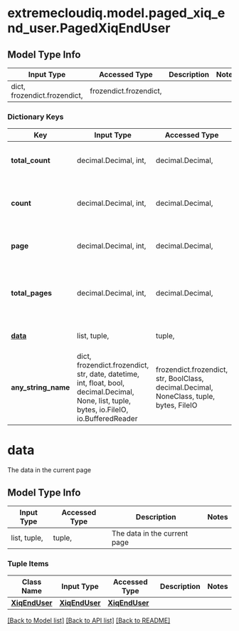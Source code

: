 # extremecloudiq.model.paged_xiq_end_user.PagedXiqEndUser

## Model Type Info
Input Type | Accessed Type | Description | Notes
------------ | ------------- | ------------- | -------------
dict, frozendict.frozendict,  | frozendict.frozendict,  |  | 

### Dictionary Keys
Key | Input Type | Accessed Type | Description | Notes
------------ | ------------- | ------------- | ------------- | -------------
**total_count** | decimal.Decimal, int,  | decimal.Decimal,  | The total element count | value must be a 64 bit integer
**count** | decimal.Decimal, int,  | decimal.Decimal,  | The element count of the current page | value must be a 32 bit integer
**page** | decimal.Decimal, int,  | decimal.Decimal,  | The current page number | value must be a 32 bit integer
**total_pages** | decimal.Decimal, int,  | decimal.Decimal,  | The total page number based on request page size | value must be a 32 bit integer
**[data](#data)** | list, tuple,  | tuple,  | The data in the current page | [optional] 
**any_string_name** | dict, frozendict.frozendict, str, date, datetime, int, float, bool, decimal.Decimal, None, list, tuple, bytes, io.FileIO, io.BufferedReader | frozendict.frozendict, str, BoolClass, decimal.Decimal, NoneClass, tuple, bytes, FileIO | any string name can be used but the value must be the correct type | [optional]

# data

The data in the current page

## Model Type Info
Input Type | Accessed Type | Description | Notes
------------ | ------------- | ------------- | -------------
list, tuple,  | tuple,  | The data in the current page | 

### Tuple Items
Class Name | Input Type | Accessed Type | Description | Notes
------------- | ------------- | ------------- | ------------- | -------------
[**XiqEndUser**](XiqEndUser.md) | [**XiqEndUser**](XiqEndUser.md) | [**XiqEndUser**](XiqEndUser.md) |  | 

[[Back to Model list]](../../README.md#documentation-for-models) [[Back to API list]](../../README.md#documentation-for-api-endpoints) [[Back to README]](../../README.md)

